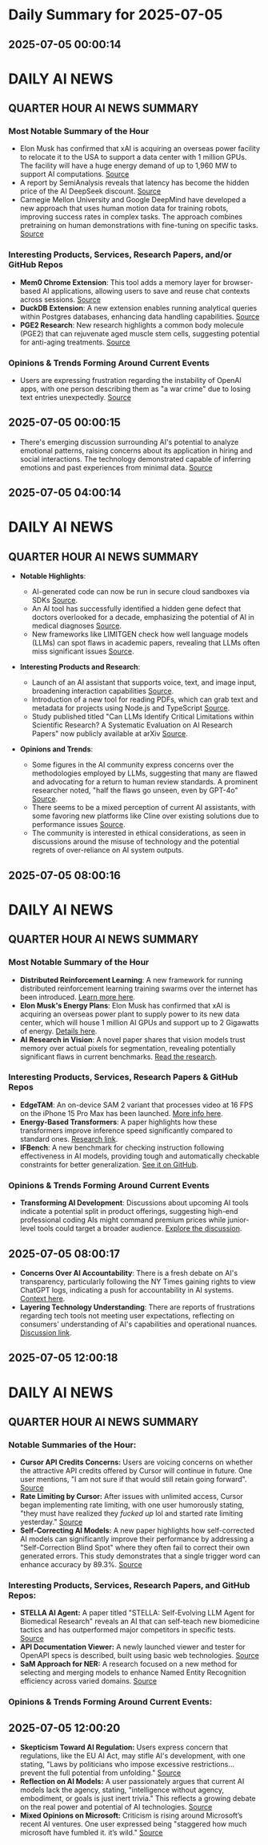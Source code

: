 # Daily Summary for 2025-07-05

## 2025-07-05 00:00:14

# DAILY AI NEWS

## QUARTER HOUR AI NEWS SUMMARY

### Most Notable Summary of the Hour
- Elon Musk has confirmed that xAI is acquiring an overseas power facility to relocate it to the USA to support a data center with 1 million GPUs. The facility will have a huge energy demand of up to 1,960 MW to support AI computations. [Source](https://x.com/i/web/status/1941282204660932848)
- A report by SemiAnalysis reveals that latency has become the hidden price of the AI DeepSeek discount. [Source](https://x.com/i/web/status/1941250329812889725)
- Carnegie Mellon University and Google DeepMind have developed a new approach that uses human motion data for training robots, improving success rates in complex tasks. The approach combines pretraining on human demonstrations with fine-tuning on specific tasks. [Source](https://x.com/i/web/status/1941279680738566208)

### Interesting Products, Services, Research Papers, and/or GitHub Repos
- **Mem0 Chrome Extension**: This tool adds a memory layer for browser-based AI applications, allowing users to save and reuse chat contexts across sessions. [Source](https://x.com/i/web/status/1941269526823203185)  
- **DuckDB Extension**: A new extension enables running analytical queries within Postgres databases, enhancing data handling capabilities. [Source](https://x.com/i/web/status/1941231423538466950)
- **PGE2 Research**: New research highlights a common body molecule (PGE2) that can rejuvenate aged muscle stem cells, suggesting potential for anti-aging treatments. [Source](https://x.com/i/web/status/1941227610475831617)

### Opinions & Trends Forming Around Current Events
- Users are expressing frustration regarding the instability of OpenAI apps, with one person describing them as "a war crime" due to losing text entries unexpectedly. [Source](https://x.com/i/web/status/1941284038570017232)

## 2025-07-05 00:00:15

- There's emerging discussion surrounding AI's potential to analyze emotional patterns, raising concerns about its application in hiring and social interactions. The technology demonstrated capable of inferring emotions and past experiences from minimal data. [Source](https://x.com/i/web/status/1941277876269220261)

## 2025-07-05 04:00:14

# DAILY AI NEWS

## QUARTER HOUR AI NEWS SUMMARY

- **Notable Highlights**:
  - AI-generated code can now be run in secure cloud sandboxes via SDKs [Source](https://x.com/i/web/status/1941345749213622312).
  - An AI tool has successfully identified a hidden gene defect that doctors overlooked for a decade, emphasizing the potential of AI in medical diagnoses [Source](https://x.com/i/web/status/1941321376838951320).
  - New frameworks like LIMITGEN check how well language models (LLMs) can spot flaws in academic papers, revealing that LLMs often miss significant issues [Source](https://x.com/i/web/status/1941321120708422928).

- **Interesting Products and Research**:
  - Launch of an AI assistant that supports voice, text, and image input, broadening interaction capabilities [Source](https://x.com/i/web/status/1941338121381073406).
  - Introduction of a new tool for reading PDFs, which can grab text and metadata for projects using Node.js and TypeScript [Source](https://x.com/i/web/status/1941299981249311134).
  - Study published titled "Can LLMs Identify Critical Limitations within Scientific Research? A Systematic Evaluation on AI Research Papers" now publicly available at arXiv [Source](https://x.com/i/web/status/1941332708065460268).

- **Opinions and Trends**:
  - Some figures in the AI community express concerns over the methodologies employed by LLMs, suggesting that many are flawed and advocating for a return to human review standards. A prominent researcher noted, "half the flaws go unseen, even by GPT-4o" [Source](https://x.com/i/web/status/1941319796317033472).
  - There seems to be a mixed perception of current AI assistants, with some favoring new platforms like Cline over existing solutions due to performance issues [Source](https://x.com/i/web/status/1941288846098116871).
  - The community is interested in ethical considerations, as seen in discussions around the misuse of technology and the potential regrets of over-reliance on AI system outputs.

## 2025-07-05 08:00:16

# DAILY AI NEWS

## QUARTER HOUR AI NEWS SUMMARY

### Most Notable Summary of the Hour
- **Distributed Reinforcement Learning**: A new framework for running distributed reinforcement learning training swarms over the internet has been introduced. [Learn more here](https://x.com/i/web/status/1941406662092284153).
- **Elon Musk's Energy Plans**: Elon Musk has confirmed that xAI is acquiring an overseas power plant to supply power to its new data center, which will house 1 million AI GPUs and support up to 2 Gigawatts of energy. [Details here](https://x.com/i/web/status/1941403105632944269).
- **AI Research in Vision**: A novel paper shares that vision models trust memory over actual pixels for segmentation, revealing potentially significant flaws in current benchmarks. [Read the research](https://x.com/i/web/status/1941399900895195334).

### Interesting Products, Services, Research Papers & GitHub Repos
- **EdgeTAM**: An on-device SAM 2 variant that processes video at 16 FPS on the iPhone 15 Pro Max has been launched. [More info here](https://x.com/i/web/status/1941399053918421096).
- **Energy-Based Transformers**: A paper highlights how these transformers improve inference speed significantly compared to standard ones. [Research link](https://x.com/i/web/status/1941376500286042583).
- **IFBench**: A new benchmark for checking instruction following effectiveness in AI models, providing tough and automatically checkable constraints for better generalization. [See it on GitHub](https://x.com/i/web/status/1941354021954146558).

### Opinions & Trends Forming Around Current Events
- **Transforming AI Development**: Discussions about upcoming AI tools indicate a potential split in product offerings, suggesting high-end professional coding AIs might command premium prices while junior-level tools could target a broader audience. [Explore the discussion](https://x.com/i/web/status/1941386826867933588).

## 2025-07-05 08:00:17

- **Concerns Over AI Accountability**: There is a fresh debate on AI's transparency, particularly following the NY Times gaining rights to view ChatGPT logs, indicating a push for accountability in AI systems. [Context here](https://x.com/i/web/status/1941367965762584745).
- **Layering Technology Understanding**: There are reports of frustrations regarding tech tools not meeting user expectations, reflecting on consumers' understanding of AI's capabilities and operational nuances. [Discussion link](https://x.com/i/web/status/1941321472104083885).

## 2025-07-05 12:00:18

# DAILY AI NEWS

## QUARTER HOUR AI NEWS SUMMARY

### Notable Summaries of the Hour:
- **Cursor API Credits Concerns:** Users are voicing concerns on whether the attractive API credits offered by Cursor will continue in future. One user mentions, "I am not sure if that would still retain going forward". [Source](https://x.com/i/web/status/1941463073182843157)  
- **Rate Limiting by Cursor:** After issues with unlimited access, Cursor began implementing rate limiting, with one user humorously stating, "they must have realized they *fucked up* lol and started rate limiting yesterday." [Source](https://x.com/i/web/status/1941465833781461424)  
- **Self-Correcting AI Models:** A new paper highlights how self-corrected AI models can significantly improve their performance by addressing a "Self-Correction Blind Spot" where they often fail to correct their own generated errors.  This study demonstrates that a single trigger word can enhance accuracy by 89.3%. [Source](https://x.com/i/web/status/1941446457237872713)

### Interesting Products, Services, Research Papers, and GitHub Repos:
- **STELLA AI Agent:** A paper titled "STELLA: Self-Evolving LLM Agent for Biomedical Research" reveals an AI that can self-teach new biomedicine tactics and has outperformed major competitors in specific tests. [Source](https://x.com/i/web/status/1941462060203659421)
- **API Documentation Viewer:** A newly launched viewer and tester for OpenAPI specs is described, built using basic web technologies. [Source](https://x.com/i/web/status/1941459934765334852)
- **SaM Approach for NER:** A research focused on a new method for selecting and merging models to enhance Named Entity Recognition efficiency across varied domains. [Source](https://x.com/i/web/status/1941431106311684411)

### Opinions & Trends Forming Around Current Events:

## 2025-07-05 12:00:20

- **Skepticism Toward AI Regulation:** Users express concern that regulations, like the EU AI Act, may stifle AI's development, with one stating, "Laws by politicians who impose excessive restrictions... prevent the full potential from unfolding." [Source](https://x.com/i/web/status/1941456508870402326)
- **Reflection on AI Models:** A user passionately argues that current AI models lack the agency, stating, "intelligence without agency, embodiment, or goals is just inert trivia." This reflects a growing debate on the real power and potential of AI technologies. [Source](https://x.com/i/web/status/1941446394935443653)
- **Mixed Opinions on Microsoft:** Criticism is rising around Microsoft’s recent AI ventures. One user expressed being "staggered how much microsoft have fumbled it. it’s wild." [Source](https://x.com/i/web/status/1941450871667294590)

